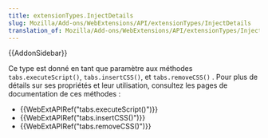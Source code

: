 ```yaml
---
title: extensionTypes.InjectDetails
slug: Mozilla/Add-ons/WebExtensions/API/extensionTypes/InjectDetails
translation_of: Mozilla/Add-ons/WebExtensions/API/extensionTypes/InjectDetails
---
```


{{AddonSidebar}}

Ce type est donné en tant que paramètre aux méthodes `tabs.executeScript()`, `tabs.insertCSS()`, et `tabs.removeCSS()` . Pour plus de détails sur ses propriétés et leur utilisation, consultez les pages de documentation de ces méthodes :

- {{WebExtAPIRef("tabs.executeScript()")}}
- {{WebExtAPIRef("tabs.insertCSS()")}}
- {{WebExtAPIRef("tabs.removeCSS()")}}
